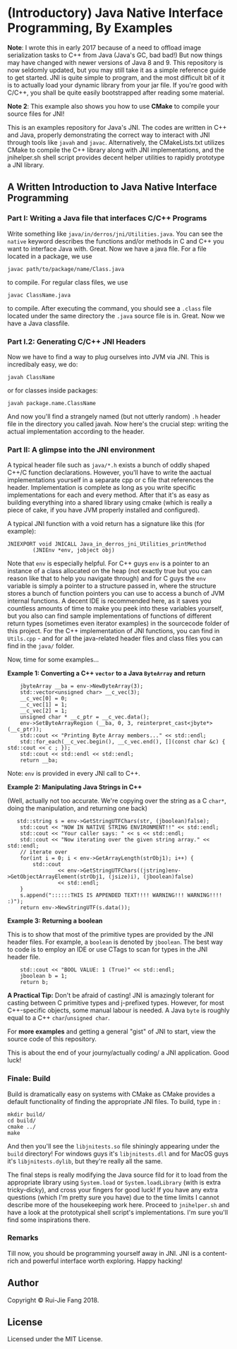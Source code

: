 # (Introductory) Java Native Interface Programming, By Examples

**Note**: I wrote this in early 2017 because of a need to offload image serialization tasks to C++ from Java (Java's GC, bad
 bad!) But now things may have changed with newer versions of Java 8 and 9. This repository is now seldomly updated, but
 you may still take it as a simple reference guide to get started. JNI is quite simple to program, and the most difficult
 bit of it is to actually load your dynamic library from your jar file. If you're good with C/C++, you shall be quite easily
 bootstrapped after reading some material.
 
 **Note 2**: This example also shows you how to use **CMake** to compile your source files for JNI!

This is an examples repository for Java's JNI. The codes are written in C++ and Java, properly demonstrating the correct way to interact with JNI through tools like `javah` and `javac`. Alternatively, the CMakeLists.txt utilizes CMake to compile the C++ library along with JNI implementations, and the jnihelper.sh shell script provides decent helper utilities to rapidly prototype a JNI library.

## A Written Introduction to Java Native Interface Programming

### Part I: Writing a Java file that interfaces C/C++ Programs

Write something like `java/in/derros/jni/Utilities.java`. You can see the `native` keyword describes the functions and/or methods in C and C++ you want to interface Java with. Great. Now we have a java file. For a file located in a package, we use 
```
javac path/to/package/name/Class.java
```
to compile. For regular class files, we use
```
javac ClassName.java
```
to compile. After executing the command, you should see a `.class` file located under the same directory the `.java` source file is in. Great. Now we have a Java classfile.

### Part I.2: Generating C/C++ JNI Headers

Now we have to find a way to plug ourselves into JVM via JNI. This is incredibaly easy, we do:
```
javah ClassName
```
or for classes inside packages:
```
javah package.name.ClassName
```
And now you'll find a strangely named (but not utterly random) `.h` header file in the directory you called javah. Now here's the crucial step: writing the actual implementation according to the header.

### Part II: A glimpse into the JNI environment

A typical header file such as `java/*.h` exists a bunch of oddly shaped C++/C function declarations. However, you'll have to write the aactual implementations yourself in a separate cpp or c file that references the header. Implementation is complete as long as you write specific implementations for each and every method. After that it's as easy as building everything into a shared library using cmake (which is really a piece of cake, if you have JVM properly installed and configured).

A typical JNI function with a void return has a signature like this (for example):

```
JNIEXPORT void JNICALL Java_in_derros_jni_Utilities_printMethod
        (JNIEnv *env, jobject obj)
```
Note that `env` is especially helpful. For C++ guys `env` is a pointer to an instance of a class allocated on the heap (not exactly true but you can reason like that to help you navigate through) and for C guys the `env` variable is simply a pointer to a structure passed in, where the structure stores a bunch of function pointers you can use to access a bunch of JVM internal functions. A decent IDE is recommended here, as it saves you countless amounts of time to make you peek into these variables yourself, but you also can find sample implementations of functions of different return types (sometimes even iterator examples) in the sourcecode folder of this project. For the C++ implementation of JNI functions, you can find in `Utils.cpp` - and for all the java-related header files and class files you can find in the `java/` folder.

Now, time for some examples...

**Example 1: Converting a C++ `vector` to a Java `ByteArray` and return**
```
    jbyteArray __ba = env->NewByteArray(3);
    std::vector<unsigned char> __c_vec(3);
    __c_vec[0] = 0;
    __c_vec[1] = 1;
    __c_vec[2] = 1;
    unsigned char * __c_ptr = __c_vec.data();
    env->SetByteArrayRegion (__ba, 0, 3, reinterpret_cast<jbyte*>(__c_ptr));
    std::cout << "Printing Byte Array members..." << std::endl;
    std::for_each(__c_vec.begin(), __c_vec.end(), [](const char &c) { std::cout << c ; });
    std::cout << std::endl << std::endl;
    return __ba;
```
Note: `env` is provided in every JNI call to C++.

**Example 2: Manipulating Java Strings in C++**

(Well, actually not too accurate. We're copying over the string
as a C `char*`, doing the manipulation, and returning one back)

```
   std::string s = env->GetStringUTFChars(str, (jboolean)false);
    std::cout << "NOW IN NATIVE STRING ENVIRONMENT!!" << std::endl;
    std::cout << "Your caller says: " << s << std::endl;
    std::cout << "Now iterating over the given string array." << std::endl;
    // iterate over
    for(int i = 0; i < env->GetArrayLength(strObj1); i++) {
        std::cout
                << env->GetStringUTFChars((jstring)env->GetObjectArrayElement(strObj1, (jsize)i), (jboolean)false)
                << std::endl;
    }
    s.append("::::::THIS IS APPENDED TEXT!!!! WARNING!!! WARNING!!!! :)");
    return env->NewStringUTF(s.data());
```

**Example 3: Returning a boolean**

This is to show that most of the primitive types are provided by the JNI header files.
For example, a `boolean` is denoted by `jboolean`.
The best way to code is to employ an IDE or use CTags to scan for types in the JNI header file.
```
    std::cout << "BOOL VALUE: 1 (True)" << std::endl;
    jboolean b = 1;
    return b;
```

**A Practical Tip:** Don't be afraid of casting! JNI is amazingly tolerant for casting between C primitive types
and j-prefixed types. However, for most C++-specific objects, some manual labour is needed. A Java `byte` is roughly
equal to a C++ `char`/`unsigned char`.

For **more examples** and getting a general "gist" of JNI to start, view the source code of this repository.

This is about the end of your journy/actually coding/ a JNI application. Good luck!

### Finale: Build

Build is dramatically easy on systems with CMake as CMake provides a default functionality of finding the appropriate JNI files. To build, type in :
```
mkdir build/
cd build/
cmake ../
make
```
And then you'll see the `libjnitests.so` file shiningly appearing under the `build` directory! For windows guys it's `libjnitests.dll` and for MacOS guys it's `libjnitests.dylib`, but they're really all the same.

The final steps is really modifying the Java source fild for it to load from the appropriate library using `System.load` or `System.loadLibrary` (with is extra tricky-dicky), and cross your fingers for good luck! If you have any extra questions (which I'm pretty sure you have) due to the time limits I cannot describe more of the housekeeping work here. Proceed to `jnihelper.sh` and have a look at the prototypical shell script's implementations. I'm sure you'll find some inspirations there.

### Remarks

Till now, you should be programming yourself away in JNI. JNI is a content-rich and powerful interface worth exploring. Happy hacking!

## Author

Copyright &copy; Rui-Jie Fang 2018.

## License

Licensed under the MIT License.
